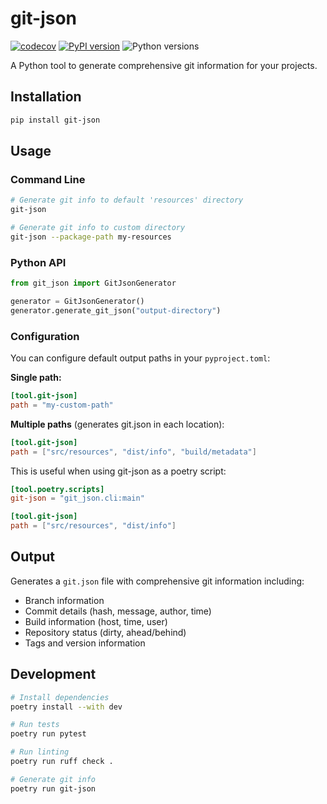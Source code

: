 # git-json
[![codecov](https://codecov.io/github/unenv/git-json/graph/badge.svg?token=0QQ7JROLWL)](https://codecov.io/github/unenv/git-json)
[![PyPI version](https://img.shields.io/pypi/v/git-json)](https://pypi.org/project/git-json/)
![Python versions](https://img.shields.io/pypi/pyversions/git-json)

A Python tool to generate comprehensive git information for your projects.

## Installation

```bash
pip install git-json
```

## Usage

### Command Line

```bash
# Generate git info to default 'resources' directory
git-json

# Generate git info to custom directory
git-json --package-path my-resources
```

### Python API

```python
from git_json import GitJsonGenerator

generator = GitJsonGenerator()
generator.generate_git_json("output-directory")
```

### Configuration

You can configure default output paths in your `pyproject.toml`:

**Single path:**
```toml
[tool.git-json]
path = "my-custom-path"
```

**Multiple paths** (generates git.json in each location):
```toml
[tool.git-json]
path = ["src/resources", "dist/info", "build/metadata"]
```

This is useful when using git-json as a poetry script:

```toml
[tool.poetry.scripts]
git-json = "git_json.cli:main"

[tool.git-json]
path = ["src/resources", "dist/info"]
```

## Output

Generates a `git.json` file with comprehensive git information including:

- Branch information
- Commit details (hash, message, author, time)
- Build information (host, time, user)
- Repository status (dirty, ahead/behind)
- Tags and version information

## Development

```bash
# Install dependencies
poetry install --with dev

# Run tests
poetry run pytest

# Run linting
poetry run ruff check .

# Generate git info
poetry run git-json
```